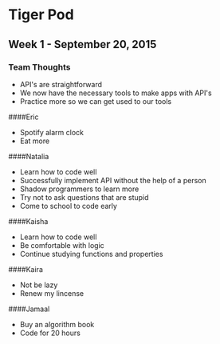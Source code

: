 # Tiger Pod
## Week 1 - September 20, 2015



### Team Thoughts
* API's are straightforward
* We now have the necessary tools to make apps with API's
* Practice more so we can get used to our tools

####Eric
* Spotify alarm clock
* Eat more

####Natalia
* Learn how to code well
* Successfully implement API without the help of a person
* Shadow programmers to learn more
* Try not to ask questions that are stupid
* Come to school to code early

####Kaisha
* Learn how to code well
* Be comfortable with logic 
* Continue studying functions and properties

####Kaira
* Not be lazy
* Renew my lincense

####Jamaal
* Buy an algorithm book
* Code for 20 hours


